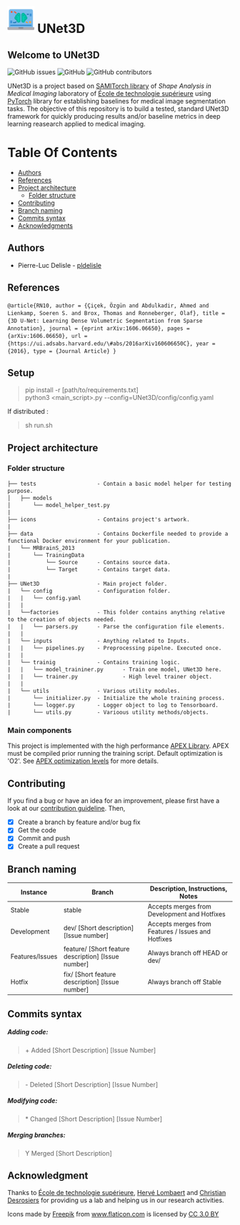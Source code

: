 # <img src="/icons/artificial-intelligence.png" width="60" vertical-align="bottom"> UNet3D

## Welcome to UNet3D

![GitHub issues](https://img.shields.io/github/issues/sami-ets/UNet3D.svg)
![GitHub](https://img.shields.io/github/license/sami-ets/UNet3D.svg)
![GitHub contributors](https://img.shields.io/github/contributors/sami-ets/UNet3D.svg)


UNet3D is a project based on [SAMITorch library](https://github.com/sami-ets/SAMITorch/) of *Shape Analysis in Medical Imaging* laboratory of [École de technologie supérieure](https://www.etsmtl.ca/) using [PyTorch](https://github.com/pytorch) library
for establishing baselines for medical image segmentation tasks. The objective of this repository is to build a tested, standard UNet3D framework for quickly producing results and/or baseline metrics in deep learning reasearch applied to medical imaging. 

# Table Of Contents

-  [Authors](#authors)
-  [References](#references)
-  [Project architecture](#project-architecture)
    -  [Folder structure](#folder-structure)
 -  [Contributing](#contributing)
 -  [Branch naming](#branch-naming)
 -  [Commits syntax](#commits-syntax)
 -  [Acknowledgments](#acknowledgments)
 
 
## Authors

* Pierre-Luc Delisle - [pldelisle](https://github.com/pldelisle) 

## References
``
@article{RN10,
   author = {Çiçek, Özgün and Abdulkadir, Ahmed and Lienkamp, Soeren S. and Brox, Thomas and Ronneberger, Olaf},
   title = {3D U-Net: Learning Dense Volumetric Segmentation from Sparse Annotation},
   journal = {eprint arXiv:1606.06650},
   pages = {arXiv:1606.06650},
   url = {https://ui.adsabs.harvard.edu/\#abs/2016arXiv160606650C},
   year = {2016},
   type = {Journal Article}
}
``


## Setup
> pip install -r [path/to/requirements.txt]  
> python3 <main_script>.py --config=UNet3D/config/config.yaml

If distributed : 
> sh run.sh

## Project architecture
### Folder structure

```
├── tests                   - Contain a basic model helper for testing purpose.
│   ├── models                  
│       └── model_helper_test.py   
|
├── icons                   - Contains project's artwork.
|
├── data                    - Contains Dockerfile needed to provide a functional Docker environment for your publication.
|   └── MRBrainS_2013
|       └── TrainingData
|           └── Source      - Contains source data.
|           └── Target      - Contains target data. 
|
├── UNet3D                  - Main project folder.  
|   └── config              - Configuration folder.
|   |   └── config.yaml
│   |
|   └──factories            - This folder contains anything relative to the creation of objects needed.
|   |   └── parsers.py      - Parse the configuration file elements. 
|   |
|   └── inputs              - Anything related to Inputs.
|   |   └── pipelines.py    - Preprocessing pipelne. Executed once.  
|   |
|   └── trainig             - Contains training logic. 
|   |   └── model_traininer.py      - Train one model, UNet3D here.       
|   |   └── trainer.py              - High level trainer object.
|   |
|   └── utils               - Various utility modules.
|       └── initializer.py  - Initialize the whole training process.
|       └── logger.py       - Logger object to log to Tensorboard.
|       └── utils.py        - Varioous utility methods/objects.
```

### Main components
This project is implemented with the high performance [APEX Library](https://github.com/NVIDIA/apex). APEX must be compiled prior running the training script.
Default optimization is 'O2'. See [APEX optimization levels](https://nvidia.github.io/apex/amp.html#opt-levels) for more details.

## Contributing
If you find a bug or have an idea for an improvement, please first have a look at our [contribution guideline](https://github.com/sami-ets/SAMITorch/blob/master/CONTRIBUTING.md). Then,
- [X] Create a branch by feature and/or bug fix
- [X] Get the code
- [X] Commit and push
- [X] Create a pull request

## Branch naming

| Instance        | Branch                                              | Description, Instructions, Notes                   |
|-----------------|-----------------------------------------------------|----------------------------------------------------|
| Stable          | stable                                              | Accepts merges from Development and Hotfixes       |
| Development     | dev/ [Short description] [Issue number]             | Accepts merges from Features / Issues and Hotfixes |
| Features/Issues | feature/ [Short feature description] [Issue number] | Always branch off HEAD or dev/                     |
| Hotfix          | fix/ [Short feature description] [Issue number]     | Always branch off Stable                           |

## Commits syntax

##### Adding code:
> \+ Added [Short Description] [Issue Number]

##### Deleting code:
> \- Deleted [Short Description] [Issue Number]

##### Modifying code:
> \* Changed [Short Description] [Issue Number]

##### Merging branches:
> Y Merged [Short Description]

## Acknowledgment
Thanks to [École de technologie supérieure](https://www.etsmtl.ca/), [Hervé Lombaert](https://profs.etsmtl.ca/hlombaert/) and [Christian Desrosiers](https://www.etsmtl.ca/Professeurs/cdesrosiers/Accueil) for providing us a lab and helping us in our research activities.

Icons made by <a href="http://www.flaticon.com/authors/freepik" title="Freepik">Freepik</a> from <a href="http://www.flaticon.com" title="Flaticon">www.flaticon.com</a> is licensed by <a href="http://creativecommons.org/licenses/by/3.0/" title="Creative Commons BY 3.0" target="_blank">CC 3.0 BY</a>
